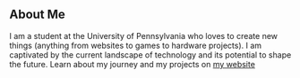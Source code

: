 ## About Me

I am a student at the University of Pennsylvania who loves to create new things (anything from websites to games to hardware projects). I am captivated by the current landscape of technology and its potential to shape the future. Learn about my journey and my projects on [my website](https://www.itsmichael.dev/)
